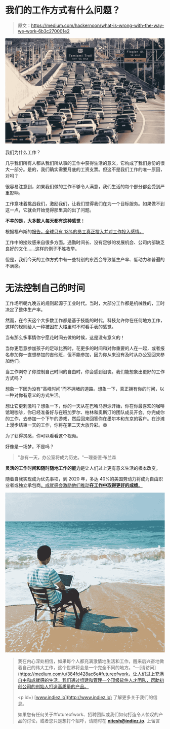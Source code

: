 # 我们的工作方式有什么问题？

> 原文：<https://medium.com/hackernoon/what-is-wrong-with-the-way-we-work-6b3c270001e2>

![](img/b0787c0ab1f1342f518443c4c61efb1b.png)

我们为什么工作？

几乎我们所有人都从我们所从事的工作中获得生活的意义，它构成了我们身份的很大一部分。是的，我们确实需要月底的工资支票。但这不是我们工作的唯一原因，对吗？

很容易注意到，如果我们做的工作不够令人满意，我们生活的每个部分都会受到严重影响。

工作意味着挑战我们，激励我们，让我们觉得我们在为一个目标服务。如果做不到这一点，它就会开始觉得那里真的出了问题。

**不幸的是，大多数人每天都有这种感觉**！

根据福布斯的[报告，全球只有 13%的员工真正投入并对工作投入感情。](https://www.forbes.com/sites/irisleung/2017/07/29/15-trends-that-will-transform-the-way-we-live-and-work/#1b4441563cdf)

工作中的挫败感来自很多方面。通勤时间长、没有足够的发展机会、公司内部缺乏良好的文化……这样的例子不胜枚举。

但是，我们今天的工作方式中有一些特别的东西会导致低生产率、低动力和普遍的不满感。

# 无法控制自己的时间

工作场所朝九晚五的规则起源于工业时代。当时，大部分工作都是机械性的，工时决定了整体生产率。

然而，在今天这个大多数工作都是基于技能的时代，科技允许你在任何地方工作，这样的规则给人一种被困在大楼里时不时看手表的感觉。

当有那么多事情你宁愿花时间去做的时候，这是没有意义的！

当你更愿意参加孩子的足球比赛时，花更多的时间和对你重要的人在一起，或者报名参加你一直想参加的吉他班，但不能参加，因为你从来没有及时从办公室回来参加他们。

当工作剥夺了你控制自己时间的自由时，你会感到沮丧。我们能想象出更好的工作方式吗？

想象一下因为没有“高峰时间”而不拥堵的道路。想象一下，真正拥有你的时间，以一种对你有意义的方式生活。

想让它更刺激吗？想象一下，你的一天从在巴哈马游泳开始，你在你最喜欢的咖啡馆喝咖啡，你已经准备好与在班加罗尔、柏林和奥斯汀的团队成员开会。你完成你的工作，去参加一个下午的游戏，然后回来回答你在墨尔本和东京的客户。在沙滩上漫步结束一天的工作，你将在第二天大放异彩。😃

为了获得灵感，你可以看看这个视频。

好像是一场梦。不是吗？

> "总有一天，办公室将成为历史。"—理查德·布兰森

**灵活的工作时间和随时随地工作的能力**是让人们过上更有意义生活的根本改变。

随着自我实现成为优先事项，到 2020 年，多达 40%的美国劳动力将成为自由职业者或独立承包商[。成就感会激励他们推动**在工作中取得更好的成绩**。](https://www.forbes.com/sites/irisleung/2017/07/29/15-trends-that-will-transform-the-way-we-live-and-work/#1b4441563cdf)

![](img/6cc8637c6b62a660d781dc7916b2a3b6.png)

> 我在内心深处相信，如果每个人都充满激情地生活和工作，醒来后兴奋地做着自己的伟大工作，这个世界将会是一个完全不同的地方。“—[请访问](https://medium.com/u/384fd428ac6e#futureofwork，让人们过上充满自由和成就感的生活。我们通过组建和管理一个顶级软件人才团队，帮助初创公司的创始人打造高质量的产品。</p><p id=) [www.indiez.io](http://www.indiez.io) 了解更多关于我们的信息。
> 
> 如果您有任何关于#futureofwork、招聘团队或我们如何打造令人惊叹的产品的讨论，或者您只是想打个招呼，请随时在 **nitesh@indiez.io.** 上留言